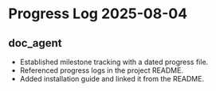 # Progress Log 2025-08-04

## doc_agent

- Established milestone tracking with a dated progress file.
- Referenced progress logs in the project README.
- Added installation guide and linked it from the README.

